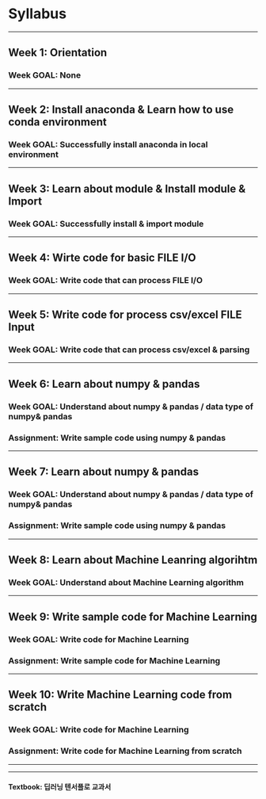 # Syllabus
_______
## Week 1: Orientation
### Week GOAL: None
_______
## Week 2: Install anaconda \& Learn how to use conda environment
### Week GOAL: Successfully install anaconda in local environment
_______
## Week 3: Learn about module \& Install module \& Import
### Week GOAL: Successfully install \& import module
_______
## Week 4: Wirte code for basic FILE I/O
### Week GOAL: Write code that can process FILE I/O
_______
## Week 5: Write code for process csv/excel FILE Input
### Week GOAL: Write code that can process csv/excel \& parsing
_______
## Week 6: Learn about numpy \& pandas
### Week GOAL: Understand about numpy \& pandas / data type of numpy\& pandas
### Assignment: Write sample code using numpy \& pandas
_______
## Week 7: Learn about numpy \& pandas
### Week GOAL: Understand about numpy \& pandas / data type of numpy\& pandas
### Assignment: Write sample code using numpy \& pandas
_______
## Week 8: Learn about Machine Leanring algorihtm
### Week GOAL: Understand about Machine Learning algorithm
_______
## Week 9: Write sample code for Machine Learning
### Week GOAL: Write code for Machine Learning
### Assignment: Write sample code for Machine Learning
_______
## Week 10: Write Machine Learning code from scratch
### Week GOAL: Write code for Machine Learning
### Assignment: Write code for Machine Learning from scratch
_______
_______
#### Textbook: 딥러닝 텐서플로 교과서